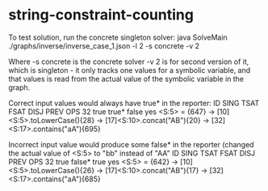 # string-constraint-counting

To test solution, run the concrete singleton solver:
java SolveMain ./graphs/inverse/inverse_case_1.json -l 2 -s concrete -v 2

Where -s concrete is the concrete solver
-v 2 is for second version of it, which is singleton - it only tracks one values for a symbolic variable, and that values is read from the actual value of the symbolic variable in the graph.

Correct input values would always have true* in the reporter:
ID	SING	TSAT	FSAT	DISJ	PREV OPS
32	true	true*	false	yes	<S:5> = <init>{647} -> [10]<S:5>.toLowerCase(){28} -> [17]<S:10>.concat("AB"){20} -> [32]<S:17>.contains("aA"){695}

Incorrect input value would produce some false* in the reporter (changed the actual value of <S:5> to "bb" instead of "AA"
ID	SING	TSAT	FSAT	DISJ	PREV OPS
32	true	false*	true	yes	<S:5> = <init>{642} -> [10]<S:5>.toLowerCase(){26} -> [17]<S:10>.concat("AB"){17} -> [32]<S:17>.contains("aA"){685}

